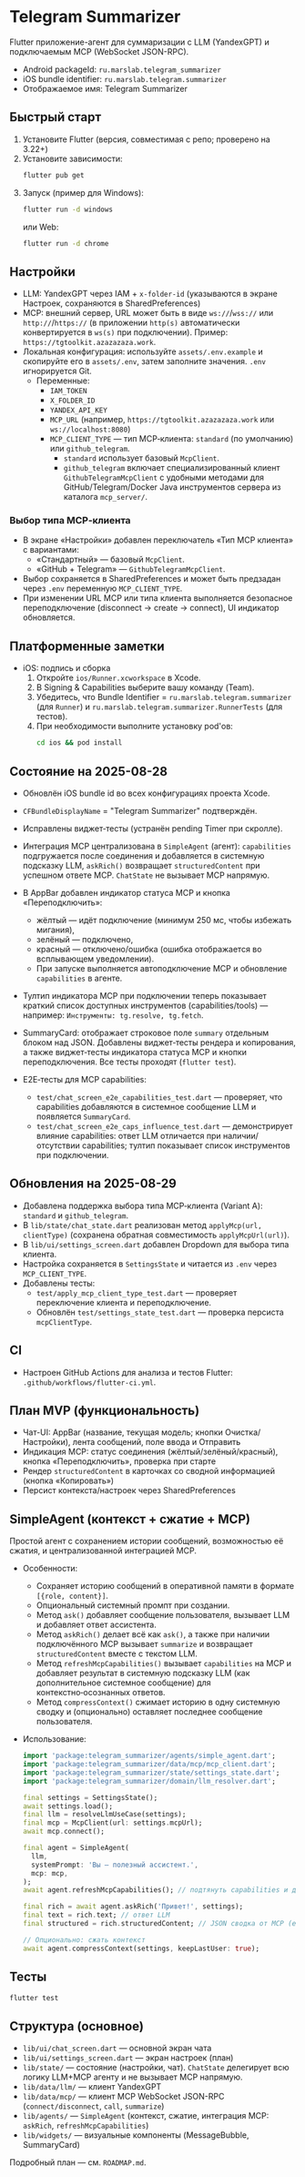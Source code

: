 # Telegram Summarizer

Flutter приложение-агент для суммаризации с LLM (YandexGPT) и подключаемым MCP (WebSocket JSON-RPC).

- Android packageId: `ru.marslab.telegram_summarizer`
- iOS bundle identifier: `ru.marslab.telegram.summarizer`
- Отображаемое имя: Telegram Summarizer

## Быстрый старт

1) Установите Flutter (версия, совместимая с репо; проверено на 3.22+)
2) Установите зависимости:
   ```bash
   flutter pub get
   ```
3) Запуск (пример для Windows):
   ```bash
   flutter run -d windows
   ```
   или Web:
   ```bash
   flutter run -d chrome
   ```

## Настройки
- LLM: YandexGPT через IAM + `x-folder-id` (указываются в экране Настроек, сохраняются в SharedPreferences)
- MCP: внешний сервер, URL может быть в виде `ws://`/`wss://` или `http://`/`https://` (в приложении `http(s)` автоматически конвертируется в `ws(s)` при подключении). Пример: `https://tgtoolkit.azazazaza.work`.
- Локальная конфигурация: используйте `assets/.env.example` и скопируйте его в `assets/.env`, затем заполните значения. `.env` игнорируется Git.
  - Переменные:
    - `IAM_TOKEN`
    - `X_FOLDER_ID`
    - `YANDEX_API_KEY`
    - `MCP_URL` (например, `https://tgtoolkit.azazazaza.work` или `ws://localhost:8080`)
    - `MCP_CLIENT_TYPE` — тип MCP‑клиента: `standard` (по умолчанию) или `github_telegram`.
      - `standard` использует базовый `McpClient`.
      - `github_telegram` включает специализированный клиент `GithubTelegramMcpClient` с удобными методами для GitHub/Telegram/Docker Java инструментов сервера из каталога `mcp_server/`.

### Выбор типа MCP‑клиента
- В экране «Настройки» добавлен переключатель «Тип MCP клиента» с вариантами:
  - «Стандартный» — базовый `McpClient`.
  - «GitHub + Telegram» — `GithubTelegramMcpClient`.
- Выбор сохраняется в SharedPreferences и может быть предзадан через `.env` переменную `MCP_CLIENT_TYPE`.
- При изменении URL MCP или типа клиента выполняется безопасное переподключение (disconnect → create → connect), UI индикатор обновляется.

## Платформенные заметки
- iOS: подпись и сборка
  1) Откройте `ios/Runner.xcworkspace` в Xcode.
  2) В Signing & Capabilities выберите вашу команду (Team).
  3) Убедитесь, что Bundle Identifier = `ru.marslab.telegram.summarizer` (для `Runner`) и `ru.marslab.telegram.summarizer.RunnerTests` (для тестов).
  4) При необходимости выполните установку pod'ов:
     ```bash
     cd ios && pod install
     ```

## Состояние на 2025-08-28
- Обновлён iOS bundle id во всех конфигурациях проекта Xcode.
- `CFBundleDisplayName` = "Telegram Summarizer" подтверждён.
- Исправлены виджет‑тесты (устранён pending Timer при скролле).
- Интеграция MCP централизована в `SimpleAgent` (агент): `capabilities` подгружается после соединения и добавляется в системную подсказку LLM, `askRich()` возвращает `structuredContent` при успешном ответе MCP. `ChatState` не вызывает MCP напрямую.
- В AppBar добавлен индикатор статуса MCP и кнопка «Переподключить»:
  - жёлтый — идёт подключение (минимум 250 мс, чтобы избежать мигания),
  - зелёный — подключено,
  - красный — отключено/ошибка (ошибка отображается во всплывающем уведомлении).
  - При запуске выполняется автоподключение MCP и обновление `capabilities` в агенте.

- Тултип индикатора MCP при подключении теперь показывает краткий список доступных инструментов (capabilities/tools) — например: `Инструменты: tg.resolve, tg.fetch`.

- SummaryCard: отображает строковое поле `summary` отдельным блоком над JSON. Добавлены виджет‑тесты рендера и копирования, а также виджет‑тесты индикатора статуса MCP и кнопки переподключения. Все тесты проходят (`flutter test`).

- E2E‑тесты для MCP capabilities:
  - `test/chat_screen_e2e_capabilities_test.dart` — проверяет, что capabilities добавляются в системное сообщение LLM и появляется `SummaryCard`.
  - `test/chat_screen_e2e_caps_influence_test.dart` — демонстрирует влияние capabilities: ответ LLM отличается при наличии/отсутствии capabilities; тултип показывает список инструментов при подключении.

## Обновления на 2025-08-29
- Добавлена поддержка выбора типа MCP‑клиента (Variant A): `standard` и `github_telegram`.
- В `lib/state/chat_state.dart` реализован метод `applyMcp(url, clientType)` (сохранена обратная совместимость `applyMcpUrl(url)`).
- В `lib/ui/settings_screen.dart` добавлен Dropdown для выбора типа клиента.
- Настройка сохраняется в `SettingsState` и читается из `.env` через `MCP_CLIENT_TYPE`.
- Добавлены тесты:
  - `test/apply_mcp_client_type_test.dart` — проверяет переключение клиента и переподключение.
  - Обновлён `test/settings_state_test.dart` — проверка персиста `mcpClientType`.

## CI
- Настроен GitHub Actions для анализа и тестов Flutter: `.github/workflows/flutter-ci.yml`.

## План MVP (функциональность)
- Чат-UI: AppBar (название, текущая модель; кнопки Очистка/Настройки), лента сообщений, поле ввода и Отправить
- Индикация MCP: статус соединения (жёлтый/зелёный/красный), кнопка «Переподключить», проверка при старте
- Рендер `structuredContent` в карточках со сводной информацией (кнопка «Копировать»)
- Персист контекста/настроек через SharedPreferences

## SimpleAgent (контекст + сжатие + MCP)
Простой агент с сохранением истории сообщений, возможностью её сжатия, и централизованной интеграцией MCP.

- Особенности:
  - Сохраняет историю сообщений в оперативной памяти в формате `[{role, content}]`.
  - Опциональный системный промпт при создании.
  - Метод `ask()` добавляет сообщение пользователя, вызывает LLM и добавляет ответ ассистента.
  - Метод `askRich()` делает всё как `ask()`, а также при наличии подключённого MCP вызывает `summarize` и возвращает `structuredContent` вместе с текстом LLM.
  - Метод `refreshMcpCapabilities()` вызывает `capabilities` на MCP и добавляет результат в системную подсказку LLM (как дополнительное системное сообщение) для контекстно‑осознанных ответов.
  - Метод `compressContext()` сжимает историю в одну системную сводку и (опционально) оставляет последнее сообщение пользователя.

- Использование:
  ```dart
  import 'package:telegram_summarizer/agents/simple_agent.dart';
  import 'package:telegram_summarizer/data/mcp/mcp_client.dart';
  import 'package:telegram_summarizer/state/settings_state.dart';
  import 'package:telegram_summarizer/domain/llm_resolver.dart';

  final settings = SettingsState();
  await settings.load();
  final llm = resolveLlmUseCase(settings);
  final mcp = McpClient(url: settings.mcpUrl);
  await mcp.connect();

  final agent = SimpleAgent(
    llm,
    systemPrompt: 'Вы — полезный ассистент.',
    mcp: mcp,
  );
  await agent.refreshMcpCapabilities(); // подтянуть capabilities и добавить в системную подсказку

  final rich = await agent.askRich('Привет!', settings);
  final text = rich.text; // ответ LLM
  final structured = rich.structuredContent; // JSON сводка от MCP (если подключено и без ошибок)

  // Опционально: сжать контекст
  await agent.compressContext(settings, keepLastUser: true);
  ```

## Тесты
```bash
flutter test
```

## Структура (основное)
- `lib/ui/chat_screen.dart` — основной экран чата
- `lib/ui/settings_screen.dart` — экран настроек (план)
- `lib/state/` — состояние (настройки, чат). `ChatState` делегирует всю логику LLM+MCP агенту и не вызывает MCP напрямую.
- `lib/data/llm/` — клиент YandexGPT
- `lib/data/mcp/` — клиент MCP WebSocket JSON-RPC (`connect/disconnect`, `call`, `summarize`)
- `lib/agents/` — `SimpleAgent` (контекст, сжатие, интеграция MCP: `askRich`, `refreshMcpCapabilities`)
- `lib/widgets/` — визуальные компоненты (MessageBubble, SummaryCard)

Подробный план — см. `ROADMAP.md`.
